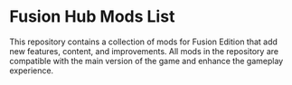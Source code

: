 # Fusion Hub Mods List
This repository contains a collection of mods for Fusion Edition that add new features, content, and improvements. All mods in the repository are compatible with the main version of the game and enhance the gameplay experience.
